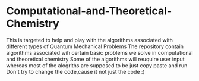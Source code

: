 # Computational-and-Theoretical-Chemistry
This is targeted to help and play with the algorithms associated with different types of Quantum Mechanical Problems
The repository contain algorithms associated wih certain basic problems we solve in computational and theoretical chemistry
Some of the algorithms will reuquire user input whereas most of the alogriths are supposed to be just copy paste and run
Don't try to change the code,cause it not just the code :)
